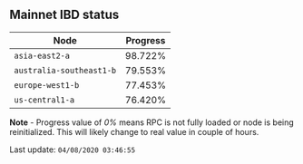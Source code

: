 ## **Mainnet** IBD status


Node | Progress
--- | ---
`asia-east2-a` | 98.722%
`australia-southeast1-b` | 79.553%
`europe-west1-b` | 77.453%
`us-central1-a` | 76.420%


**Note** - Progress value of *0%* means RPC is not fully loaded or node is being reinitialized. This will likely change to real value in couple of hours.


Last update: `04/08/2020 03:46:55`
